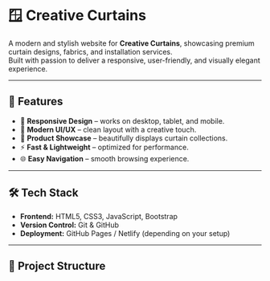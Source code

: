 # 🪟 Creative Curtains

A modern and stylish website for **Creative Curtains**, showcasing premium curtain designs, fabrics, and installation services.  
Built with passion to deliver a responsive, user-friendly, and visually elegant experience.

---

## 🚀 Features
- 📱 **Responsive Design** – works on desktop, tablet, and mobile.
- 🎨 **Modern UI/UX** – clean layout with a creative touch.
- 🛒 **Product Showcase** – beautifully displays curtain collections.
- ⚡ **Fast & Lightweight** – optimized for performance.
- 🌐 **Easy Navigation** – smooth browsing experience.

---

## 🛠️ Tech Stack
- **Frontend:** HTML5, CSS3, JavaScript, Bootstrap  
- **Version Control:** Git & GitHub  
- **Deployment:** GitHub Pages / Netlify (depending on your setup)  

---

## 📂 Project Structure

